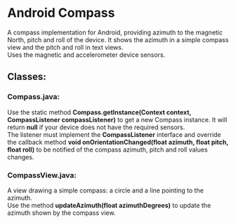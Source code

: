 # Android Compass
A compass implementation for Android, providing azimuth to the magnetic North, pitch and roll of the device. It shows the azimuth in a simple compass view and the pitch and roll in text views.  
Uses the magnetic and accelerometer device sensors.

## Classes:

### Compass.java:
Use the static method **Compass.getInstance(Context context, CompassListener compassListener)** to get a new Compass instance. It will return **null** if your device does not have the required sensors.  
The listener must implement the **CompassListener** interface and override the callback method **void onOrientationChanged(float azimuth, float pitch, float roll)** to be notified of the compass azimuth, pitch and roll values changes.  

### CompassView.java:
A view drawing a simple compass: a circle and a line pointing to the azimuth.  
Use the method **updateAzimuth(float azimuthDegrees)** to update the azimuth shown by the compass view.  
